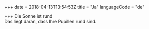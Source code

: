 +++
date = 2018-04-13T13:54:53Z
title = "Ja"
languageCode = "de"

+++ 
Die Sonne ist rund   
Das liegt daran, dass Ihre Pupillen rund sind.